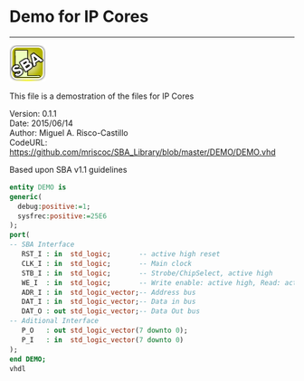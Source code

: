 # **Demo for IP Cores**
- - - 
![](image.png)   

This file is a demostration of the files for IP Cores

Version: 0.1.1  
Date: 2015/06/14  
Author: Miguel A. Risco-Castillo  
CodeURL: https://github.com/mriscoc/SBA_Library/blob/master/DEMO/DEMO.vhd  

Based upon SBA v1.1 guidelines

```vhdl
entity DEMO is
generic(
  debug:positive:=1;
  sysfrec:positive:=25E6
);
port(
-- SBA Interface
   RST_I : in  std_logic;       -- active high reset
   CLK_I : in  std_logic;       -- Main clock
   STB_I : in  std_logic;       -- Strobe/ChipSelect, active high
   WE_I  : in  std_logic;       -- Write enable: active high, Read: active low
   ADR_I : in  std_logic_vector;-- Address bus
   DAT_I : in  std_logic_vector;-- Data in bus
   DAT_O : out std_logic_vector;-- Data Out bus
-- Aditional Interface
   P_O   : out std_logic_vector(7 downto 0);
   P_I   : in  std_logic_vector(7 downto 0)
);
end DEMO;
vhdl
